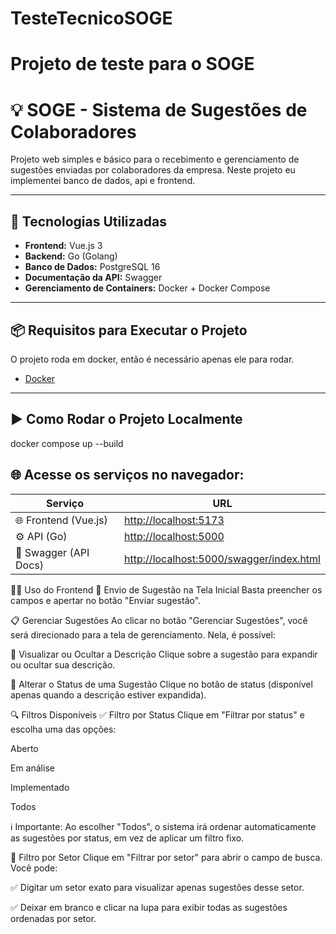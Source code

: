 # TesteTecnicoSOGE
Projeto de teste para o SOGE
=======
# 💡 SOGE - Sistema de Sugestões de Colaboradores

Projeto web simples e básico para o recebimento e gerenciamento de sugestões enviadas por colaboradores da empresa. Neste projeto eu implementei banco de dados, api e frontend.  

---

## 🚀 Tecnologias Utilizadas

- **Frontend:** Vue.js 3
- **Backend:** Go (Golang)
- **Banco de Dados:** PostgreSQL 16
- **Documentação da API:** Swagger
- **Gerenciamento de Containers:** Docker + Docker Compose

---

## 📦 Requisitos para Executar o Projeto

O projeto roda em docker, então é necessário apenas ele para rodar.

- [Docker](https://www.docker.com/)

---

## ▶️ Como Rodar o Projeto Localmente

docker compose up --build

## 🌐 Acesse os serviços no navegador:

| Serviço               | URL                                                                                  |
| --------------------- | ------------------------------------------------------------------------------------ |
| 🌐 Frontend (Vue.js)  | [http://localhost:5173](http://localhost:5173)                                       |
| ⚙️ API (Go)           | [http://localhost:5000](http://localhost:5000)                                       |
| 📘 Swagger (API Docs) | [http://localhost:5000/swagger/index.html](http://localhost:5000/swagger/index.html) |


🧑‍💻 Uso do Frontend
🔘 Envio de Sugestão na Tela Inicial
Basta preencher os campos e apertar no botão "Enviar sugestão".

📋 Gerenciar Sugestões
Ao clicar no botão "Gerenciar Sugestões", você será direcionado para a tela de gerenciamento. Nela, é possível:

📖 Visualizar ou Ocultar a Descrição
Clique sobre a sugestão para expandir ou ocultar sua descrição.

🔄 Alterar o Status de uma Sugestão
Clique no botão de status (disponível apenas quando a descrição estiver expandida).

🔍 Filtros Disponíveis
✅ Filtro por Status
Clique em "Filtrar por status" e escolha uma das opções:

Aberto

Em análise

Implementado

Todos

ℹ️ Importante:
Ao escolher "Todos", o sistema irá ordenar automaticamente as sugestões por status, em vez de aplicar um filtro fixo.

🏢 Filtro por Setor
Clique em "Filtrar por setor" para abrir o campo de busca.
Você pode:

✅ Digitar um setor exato para visualizar apenas sugestões desse setor.

✅ Deixar em branco e clicar na lupa para exibir todas as sugestões ordenadas por setor.
